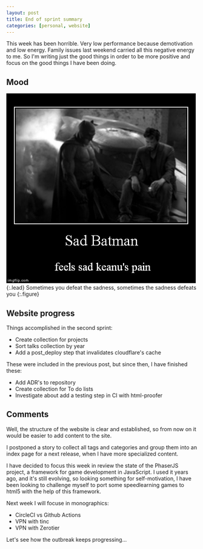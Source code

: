 ```yaml
---
layout: post
title: End of sprint summary
categories: [personal, website]
---
```




This week has been horrible.  Very low performance because demotivation and low
 energy.  Family issues last weekend carried all this negative energy to me.
  So I'm writing just the good things in order to be more positive and focus on
the good things I have been doing.

## Mood

![Sad batman meet sad keanu](/assets/img/sad-batman-keanu.jpg){:.lead}
Sometimes you defeat the sadness, sometimes the sadness defeats you
{:.figure}

## Website progress

Things accomplished in the second sprint:

* Create collection for projects
* Sort talks collection by year
* Add a post_deploy step that invalidates cloudflare's cache

These were included in the previous post, but since then, I have finished these:

* Add ADR's to repository
* Create collection for To do lists
* Investigate about add a testing step in CI with html-proofer

## Comments

Well, the structure of the website is clear and established, so from now on it
 would be easier to add content to the site.

I postponed a story to collect all tags and categories and group them into an
 index page for a next release, when I have more specialized content.

I have decided to focus this week in review the state of the PhaserJS project,
 a framework for game development in JavaScript.  I used it years ago, and it's
 still evolving, so looking something for self-motivation, I have been looking
 to challenge myself to port some speedlearning games to html5 with the help
 of this framework.

Next week I will focuse in monographics: 

* CircleCI vs Github Actions
* VPN with tinc
* VPN with Zerotier

Let's see how the outbreak keeps progressing...
